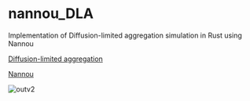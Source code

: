 # nannou_DLA

Implementation of Diffusion-limited aggregation simulation in Rust using Nannou

[Diffusion-limited aggregation](https://en.wikipedia.org/wiki/Diffusion-limited_aggregation)

[Nannou](https://nannou.cc/)

![outv2](https://user-images.githubusercontent.com/66890856/216787562-80b8d112-e8e2-4537-9b5e-77263bbd4b51.gif)
